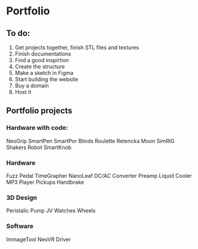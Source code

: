 # Portfolio

## To do:
1. Get projects together, finish STL files and textures
2. Finish documentations
3. Find a good inspirtion
4. Create the structure
5. Make a sketch in Figma
6. Start building the website
7. Buy a domain
8. Host it

## Portfolio projects

### Hardware with code:

NeoGrip
SmartPen
SmartPor
Blinds
Roulette
Retencka
Moon
SimRIG Shakers
Robot
SmartKnob


### Hardware
Fuzz Pedal
TimeGrapher
NanoLeaf
DC/AC Converter
Preamp
Liquid Cooler
MP3 Player
Pickups
Handbrake

### 3D Design

Peristalic Pump
JV Watches
Wheels

### Software

ImmageTool
NeoVR Driver
